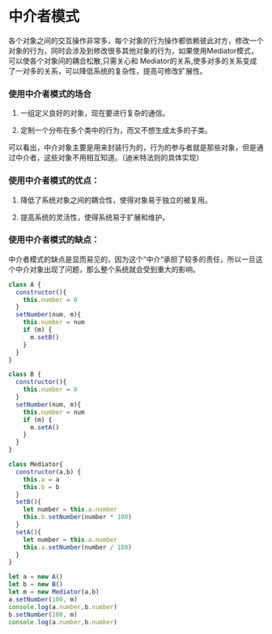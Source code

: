 # 中介者模式

各个对象之间的交互操作非常多，每个对象的行为操作都依赖彼此对方，修改一个对象的行为，同时会涉及到修改很多其他对象的行为，如果使用Mediator模式，可以使各个对象间的耦合松散,只需关心和 Mediator的关系,使多对多的关系变成了一对多的关系，可以降低系统的复杂性，提高可修改扩展性。

### 使用中介者模式的场合

1. 一组定义良好的对象，现在要进行复杂的通信。

2. 定制一个分布在多个类中的行为，而又不想生成太多的子类。

可以看出，中介对象主要是用来封装行为的，行为的参与者就是那些对象，但是通过中介者，这些对象不用相互知道。（迪米特法则的具体实现）

### 使用中介者模式的优点：

1. 降低了系统对象之间的耦合性，使得对象易于独立的被复用。

2. 提高系统的灵活性，使得系统易于扩展和维护。

### 使用中介者模式的缺点：

中介者模式的缺点是显而易见的，因为这个“中介“承担了较多的责任，所以一旦这个中介对象出现了问题，那么整个系统就会受到重大的影响。


```js
class A {
  constructor(){
    this.number = 0
  }
  setNumber(num, m){
    this.number = num
    if (m) {
      m.setB()
    }
  }
}

class B {
  constructor(){
    this.number = 0
  }
  setNumber(num, m){
    this.number = num
    if (m) {
      m.setA()
    }
  }
}

class Mediator{
  constructor(a,b) {
    this.a = a
    this.b = b
  }
  setB(){
    let number = this.a.number
    this.b.setNumber(number * 100)
  }
  setA(){
    let number = this.a.number
    this.a.setNumber(number / 100)
  }
}

let a = new A()
let b = new B()
let m = new Mediator(a,b)
a.setNumber(100, m)
console.log(a.number,b.number)
b.setNumber(100, m)
console.log(a.number,b.number)

```